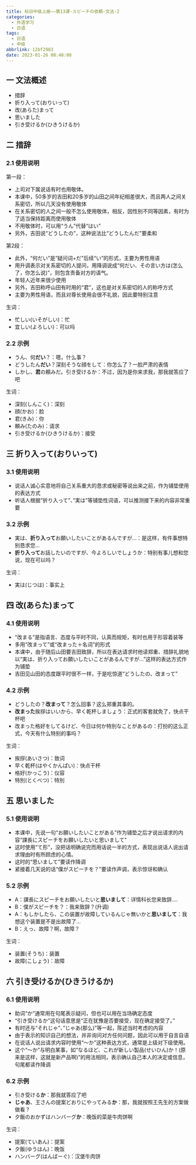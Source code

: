 ```yaml
---
title: 标日中级上册——第13课-スピーチの依頼-文法-2
categories:
  - 外语学习
  - 日语
tags:
  - 日语
  - 中级
abbrlink: 12bf2983
date: 2023-01-26 08:48:08
---
```

## 一 文法概述

* 措辞
* 折り入って(おりいって)
* 改(あらた)まって
* 思いました
* 引き受けるか(ひきうけるか)

<!--more-->

## 二 措辞

### 2.1 使用说明

第一段：

* 上司对下属说话有时也用敬体。
* 本课中，50多岁的吉田和20多岁的山田之间年纪相差很大，而且两人之间关系密切，所以几天没有使用敬体
* 在关系密切的人之间一般不怎么使用敬体，相反，因性别不同等因素，有时为了适当保持距离而使用敬体
* 不用敬体时，可以用“うん”代替“はい”
* 另外，吉田说“どうしたの”，这种说法比“どうしたんだ”要柔和

第2段：

* 此外，“何だい”是“疑问词+だ”后续“い”的形式，主要为男性用语
* 用升调表示对关系密切的人提问，用降调说成“何だい、その言い方は(怎么了，你怎么说)”，则包含责备对方的语气。
* 年轻人近年来很少使用
* 另外，吉田称呼山田有时用的“君”，这也是对关系密切的人的称呼方式
* 主要为男性用语，而且对尊长使用会很不礼貌，因此要特别注意

生词：

* 忙しい(いそがしい)：忙
* 宜しい(よろしい)：可以吗

### 2.2 示例

* うん、何**だい**？：嗯，什么事？
* どうしたん**だい**？深刻そうな顔をして：你怎么了？一脸严肃的表情
* しかし、**君**の頼みだ。引き受けるか：不过，因为是你来求我，那我就答应了吧

生词：

* 深刻(しんこく)：深刻
* 顔(かお)：脸
* 君(きみ)：你
* 頼み(たのみ)：请求
* 引き受けるか(ひきうけるか)：接受


## 三 折り入って(おりいって)

### 3.1 使用说明

* 说话人诚心实意地将自己关系重大的恳求或秘密等说出来之前，作为铺垫使用的表达方式
* 听话人根据“折り入って”、”実は”等铺垫性词语，可以推测接下来的内容非常重要

### 3.2 示例

* 実は、**折り入って**お願いしたいことがあるんですが...：是这样，有件事想特别恳求您...
* **折り入って**お話したいのですが、今よろしいでしょうか：特别有事儿想和您说，现在可以吗？

生词：

* 実は(じつは)：事实上

## 四 改(あらた)まって

### 4.1 使用说明

* “改まる”是指语言、态度与平时不同，认真而规矩，有时也用于形容着装等
* 多用“改まって”或“改まった＋名词”的形式
* 本课中，由于随后山田要吉田致辞，所以在表达请求时他读郑重、措辞礼貌地以“実は、折り入ってお願いしたいことがあるんですが...”这样的表达方式作为铺垫
* 吉田见山田的态度跟平时很不一样，于是吃惊道“どうしたの、改まって”

### 4.2 示例

* どうしたの？**改まって**？怎么回事？这么郑重其事的。
* **改まった**挨拶はいいから、早く乾杯しましょう：正式的客套就免了，快点干杯吧
* 改まった格好をしてるけど、今日は何か特別なことがあるの：打扮的这么正式，今天有什么特别的事吗？

生词：

* 挨拶(あいさつ)：致词
* 早く乾杯(はやくかんぱい)：快点干杯
* 格好(かっこう)：仪容
* 特別(とくべつ)：特別

## 五 思いました

### 5.1 使用说明

* 本课中，先说一句“お願いしたいことがある”作为铺垫之后才说出请求的内容“課長にスピーチをお願いしたいと思いまして”
* 这时使用“て形”，没把话明确说完而用话说一半的方式，表现出说话人说出请求理由时有所顾虑的心情。
* 这时的“思いまして”要读作降调
* 紧接着几天说的话“僕がスピーチを？”要读作声调，表示惊讶和确认

### 5.2 示例

* A：課長にスピーチをお願いしたいと**思いまして**：详情科长您来致辞....
* B：僕がスピーチを？：我来致辞？(升调)
* A：もしかしたら、この装置が故障しているんじゃ無いかと**思いまして**：我想这个装置是不是出故障了...
* B：えっ、故障？啊，故障？

生词：

* 装置(そうち)：装置
* 故障(こしょう)：故障

## 六  引き受けるか(ひきうけるか)

### 6.1 使用说明

* 助词“か”通常用在句尾表示疑问，但也可以用在当场确定态度
* “引き受けるか”这句话意思是“正在犹豫是否要接受，现在确定接受了。”
* 有时还与“それじゃ”、”じゃあ(那么)”等一起，陈述当时考虑的内容
* 由于表示的知识自己的想法，并非询问对方任何问题，因此可以用于自言自语
* 在说话人说出请求内容时使用“〜か”这种表达方式，通常是上级对下级使用。
* 这个“〜か”与明白某事，如“なるほど、これが新しい製品(せいひん)か！(原来是这样，这就是新产品啊)”的用法相同，表示确认自己本人的决定或信息，句尾都读作降调

### 6.2 示例

* 引き受ける**か**：那我就答应了吧
* **じゃあ**、王さんの提案どおりにやってみる**か**：那，我就按照王先生的方案做做看？
* 夕飯のおかずはハンバーグ**か**：晚饭的菜是牛肉饼啊

生词：

* 提案(ていあん)：提案
* 夕飯(ゆうはん)：晚饭
* ハンバーグ(はんばーぐ)：汉堡牛肉饼
